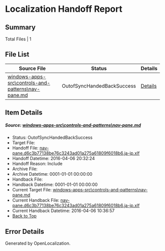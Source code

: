 # <a name='report-top'></a> Localization Handoff Report

## Summary
 Total Files | 1

## File List
 Source File | Status | Details 
 ----------- | ------ | ------- 
 [windows-apps-src\controls-and-patterns\nav-pane.md](https://github.com/Microsoft/windows-apps/blob/53b0cb3347abfee912121883af18e5f198ee15cf/windows-apps-src/controls-and-patterns/nav-pane.md) | OutofSyncHandedBackSuccess | [Details](#6728e75a84c1b07044a77fde531fddc9c24897681824)

## Item Details
##### <a name='6728e75a84c1b07044a77fde531fddc9c24897681824'></a> Source: [windows-apps-src\controls-and-patterns\nav-pane.md](https://github.com/Microsoft/windows-apps/blob/53b0cb3347abfee912121883af18e5f198ee15cf/windows-apps-src/controls-and-patterns/nav-pane.md)
* Status: OutofSyncHandedBackSuccess
* Target File: 
* Handoff File: [nav-pane.d6c3b77138be76c3243ad01a275a61809f6018b6.ja-jp.xlf](https://github.com/Microsoft/WDG.handoff/blob/306884377ca8075e97a98baab533178ef5aa33eb/ol-handoff/Microsoft/windows-apps.ja-jp/master/nav-pane.d6c3b77138be76c3243ad01a275a61809f6018b6.ja-jp.xlf)
* Handoff Datetime: 2016-04-06 20:32:24
* Handoff Reason: Include
* Archive File: 
* Archive Datetime: 0001-01-01 00:00:00
* Handback File: 
* Handback Datetime: 0001-01-01 00:00:00
* Current Target File: [windows-apps-src\controls-and-patterns\nav-pane.md](https://github.com/Microsoft/windows-apps.ja-jp/blob/dee4c3324ead0690fa3e447fd7f5085331d0784d/windows-apps-src/controls-and-patterns/nav-pane.md)
* Current Handback File: [nav-pane.d6c3b77138be76c3243ad01a275a61809f6018b6.ja-jp.xlf](https://github.com/Microsoft/WDG.handback/blob/2a1ec2256b9610dcd43bcd242bd11a0ec6af4104/ol-handback/Microsoft/windows-apps.ja-jp/master/nav-pane.d6c3b77138be76c3243ad01a275a61809f6018b6.ja-jp.xlf)
* Current Handback Datetime: 2016-04-06 10:36:57
* [Back to Top](#report-top)


## Error Details

Generated by OpenLocalization.
